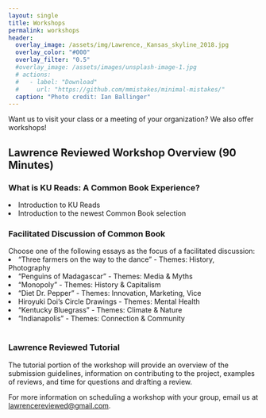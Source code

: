 ```yaml
---
layout: single
title: Workshops
permalink: workshops
header:
  overlay_image: /assets/img/Lawrence,_Kansas_skyline_2018.jpg
  overlay_color: "#000"
  overlay_filter: "0.5"
  #overlay_image: /assets/images/unsplash-image-1.jpg
  # actions:
  #   - label: "Download"
  #     url: "https://github.com/mmistakes/minimal-mistakes/"
  caption: "Photo credit: Ian Ballinger"
---
```

Want us to visit your class or a meeting of your organization? We also offer workshops!

<h2>Lawrence Reviewed Workshop Overview (90 Minutes) </h2>

<h3>What is KU Reads: A Common Book Experience?</h3>
<li>Introduction to KU Reads</li>
<li>Introduction to the newest Common Book selection</li>

<h3>Facilitated Discussion of Common Book</h3>
Choose one of the following essays as the focus of a facilitated discussion:
<br>
<li>“Three farmers on the way to the dance” - Themes: History, Photography</li>
<li>“Penguins of Madagascar” - Themes: Media & Myths</li>
<li>“Monopoly” - Themes: History & Capitalism</li>
<li>“Diet Dr. Pepper”  - Themes: Innovation, Marketing, Vice</li>
<li> Hiroyuki Doi’s Circle Drawings - Themes: Mental Health </li>
<li>“Kentucky Bluegrass” - Themes: Climate & Nature</li>
<li>“Indianapolis” - Themes: Connection & Community</li>
<br>

<h3>Lawrence Reviewed Tutorial</h3>

The tutorial portion of the workshop will provide an overview of the submission guidelines, information on contributing to the project, examples of reviews, and time for questions and drafting a review.

For more information on scheduling a workshop with your group, email us at lawrencereviewed@gmail.com.
